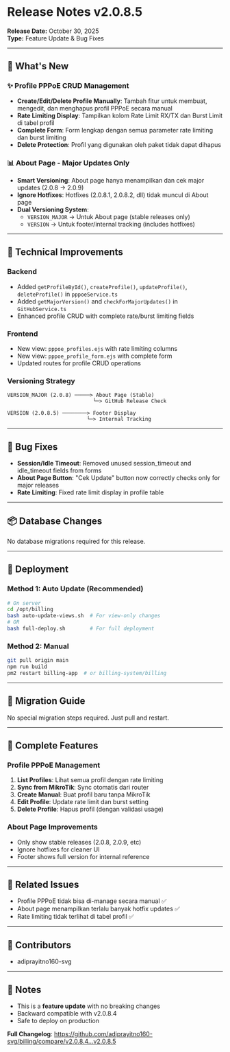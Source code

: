 # Release Notes v2.0.8.5

**Release Date:** October 30, 2025  
**Type:** Feature Update & Bug Fixes

---

## 🎯 What's New

### ✨ Profile PPPoE CRUD Management
- **Create/Edit/Delete Profile Manually**: Tambah fitur untuk membuat, mengedit, dan menghapus profil PPPoE secara manual
- **Rate Limiting Display**: Tampilkan kolom Rate Limit RX/TX dan Burst Limit di tabel profil
- **Complete Form**: Form lengkap dengan semua parameter rate limiting dan burst limiting
- **Delete Protection**: Profil yang digunakan oleh paket tidak dapat dihapus

### 📊 About Page - Major Updates Only
- **Smart Versioning**: About page hanya menampilkan dan cek major updates (2.0.8 → 2.0.9)
- **Ignore Hotfixes**: Hotfixes (2.0.8.1, 2.0.8.2, dll) tidak muncul di About page
- **Dual Versioning System**:
  - `VERSION_MAJOR` → Untuk About page (stable releases only)
  - `VERSION` → Untuk footer/internal tracking (includes hotfixes)

---

## 🔧 Technical Improvements

### Backend
- Added `getProfileById()`, `createProfile()`, `updateProfile()`, `deleteProfile()` in `pppoeService.ts`
- Added `getMajorVersion()` and `checkForMajorUpdates()` in `GitHubService.ts`
- Enhanced profile CRUD with complete rate/burst limiting fields

### Frontend
- New view: `pppoe_profiles.ejs` with rate limiting columns
- New view: `pppoe_profile_form.ejs` with complete form
- Updated routes for profile CRUD operations

### Versioning Strategy
```
VERSION_MAJOR (2.0.8) ─────> About Page (Stable)
                            └─> GitHub Release Check
                            
VERSION (2.0.8.5) ────────> Footer Display
                          └─> Internal Tracking
```

---

## 🐛 Bug Fixes

- **Session/Idle Timeout**: Removed unused session_timeout and idle_timeout fields from forms
- **About Page Button**: "Cek Update" button now correctly checks only for major releases
- **Rate Limiting**: Fixed rate limit display in profile table

---

## 📦 Database Changes

No database migrations required for this release.

---

## 🚀 Deployment

### Method 1: Auto Update (Recommended)
```bash
# On server
cd /opt/billing
bash auto-update-views.sh  # For view-only changes
# OR
bash full-deploy.sh        # For full deployment
```

### Method 2: Manual
```bash
git pull origin main
npm run build
pm2 restart billing-app  # or billing-system/billing
```

---

## 📝 Migration Guide

No special migration steps required. Just pull and restart.

---

## 🎉 Complete Features

### Profile PPPoE Management
1. **List Profiles**: Lihat semua profil dengan rate limiting
2. **Sync from MikroTik**: Sync otomatis dari router
3. **Create Manual**: Buat profil baru tanpa MikroTik
4. **Edit Profile**: Update rate limit dan burst setting
5. **Delete Profile**: Hapus profil (dengan validasi usage)

### About Page Improvements
- Only show stable releases (2.0.8, 2.0.9, etc)
- Ignore hotfixes for cleaner UI
- Footer shows full version for internal reference

---

## 🔗 Related Issues

- Profile PPPoE tidak bisa di-manage secara manual ✅
- About page menampilkan terlalu banyak hotfix updates ✅
- Rate limiting tidak terlihat di tabel profil ✅

---

## 👥 Contributors

- adiprayitno160-svg

---

## 📌 Notes

- This is a **feature update** with no breaking changes
- Backward compatible with v2.0.8.4
- Safe to deploy on production

**Full Changelog**: https://github.com/adiprayitno160-svg/billing/compare/v2.0.8.4...v2.0.8.5
